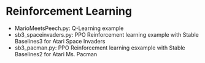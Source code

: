 # Reinforcement Learning

* MarioMeetsPeech.py: Q-Learning example
* sb3_spaceinvaders.py: PPO Reinforcement learning example with Stable Baselines3 for Atari Space Invaders
* sb3_pacman.py: PPO Reinforcement learning esxample with Stable Baselines2 for Atari Ms. Pacman

